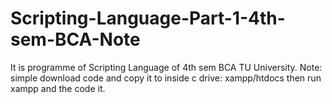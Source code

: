 # Scripting-Language-Part-1-4th-sem-BCA-Note
It is programme of Scripting Language of 4th sem BCA TU University. Note: simple download code and copy it to inside c drive: xampp/htdocs then run xampp and the code it.
